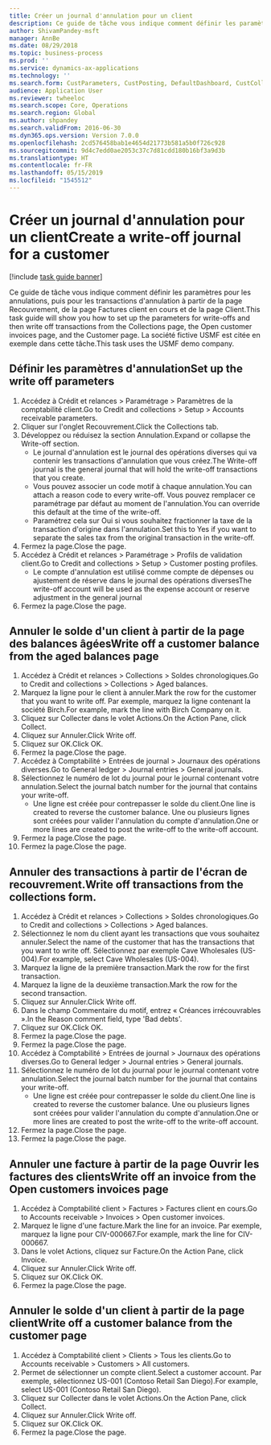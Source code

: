 ```yaml
---
title: Créer un journal d'annulation pour un client
description: Ce guide de tâche vous indique comment définir les paramètres pour les annulations, puis pour les transactions d'annulation à partir de la page Recouvrement, de la page Factures client en cours et de la page Client.
author: ShivamPandey-msft
manager: AnnBe
ms.date: 08/29/2018
ms.topic: business-process
ms.prod: ''
ms.service: dynamics-ax-applications
ms.technology: ''
ms.search.form: CustParameters, CustPosting, DefaultDashboard, CustCollectionsPoolsListPage, CustWriteOff, LedgerJournalTable, LedgerJournalTransDaily, CustCollections, CustOpenInvoicesListPage, CustTable
audience: Application User
ms.reviewer: twheeloc
ms.search.scope: Core, Operations
ms.search.region: Global
ms.author: shpandey
ms.search.validFrom: 2016-06-30
ms.dyn365.ops.version: Version 7.0.0
ms.openlocfilehash: 2cd576458bab1e4654d21773b581a5b0f726c928
ms.sourcegitcommit: 9d4c7edd0ae2053c37c7d81cdd180b16bf3a9d3b
ms.translationtype: HT
ms.contentlocale: fr-FR
ms.lasthandoff: 05/15/2019
ms.locfileid: "1545512"
---
```

# <a name="create-a-write-off-journal-for-a-customer"></a><span data-ttu-id="d29f6-103">Créer un journal d'annulation pour un client</span><span class="sxs-lookup"><span data-stu-id="d29f6-103">Create a write-off journal for a customer</span></span>

[!include [task guide banner](../../includes/task-guide-banner.md)]

<span data-ttu-id="d29f6-104">Ce guide de tâche vous indique comment définir les paramètres pour les annulations, puis pour les transactions d'annulation à partir de la page Recouvrement, de la page Factures client en cours et de la page Client.</span><span class="sxs-lookup"><span data-stu-id="d29f6-104">This task guide will show you how to set up the parameters for write-offs and then write off transactions from the Collections page, the Open customer invoices page, and the Customer page.</span></span> <span data-ttu-id="d29f6-105">La société fictive USMF est citée en exemple dans cette tâche.</span><span class="sxs-lookup"><span data-stu-id="d29f6-105">This task uses the USMF demo company.</span></span>


## <a name="set-up-the-write-off-parameters"></a><span data-ttu-id="d29f6-106">Définir les paramètres d'annulation</span><span class="sxs-lookup"><span data-stu-id="d29f6-106">Set up the write off parameters</span></span>
1. <span data-ttu-id="d29f6-107">Accédez à Crédit et relances > Paramétrage > Paramètres de la comptabilité client.</span><span class="sxs-lookup"><span data-stu-id="d29f6-107">Go to Credit and collections > Setup > Accounts receivable parameters.</span></span>
2. <span data-ttu-id="d29f6-108">Cliquer sur l'onglet Recouvrement.</span><span class="sxs-lookup"><span data-stu-id="d29f6-108">Click the Collections tab.</span></span>
3. <span data-ttu-id="d29f6-109">Développez ou réduisez la section Annulation.</span><span class="sxs-lookup"><span data-stu-id="d29f6-109">Expand or collapse the Write-off section.</span></span>
    * <span data-ttu-id="d29f6-110">Le journal d'annulation est le journal des opérations diverses qui va contenir les transactions d'annulation que vous créez.</span><span class="sxs-lookup"><span data-stu-id="d29f6-110">The Write-off journal is the general journal that will hold the write-off transactions that you create.</span></span>  
    * <span data-ttu-id="d29f6-111">Vous pouvez associer un code motif à chaque annulation.</span><span class="sxs-lookup"><span data-stu-id="d29f6-111">You can attach a reason code to every write-off.</span></span> <span data-ttu-id="d29f6-112">Vous pouvez remplacer ce paramétrage par défaut au moment de l'annulation.</span><span class="sxs-lookup"><span data-stu-id="d29f6-112">You can override this default at the time of the write-off.</span></span>  
    * <span data-ttu-id="d29f6-113">Paramétrez cela sur Oui si vous souhaitez fractionner la taxe de la transaction d'origine dans l'annulation.</span><span class="sxs-lookup"><span data-stu-id="d29f6-113">Set this to Yes if you want to separate the sales tax from the original transaction in the write-off.</span></span>  
4. <span data-ttu-id="d29f6-114">Fermez la page.</span><span class="sxs-lookup"><span data-stu-id="d29f6-114">Close the page.</span></span>
5. <span data-ttu-id="d29f6-115">Accédez à Crédit et relances > Paramétrage > Profils de validation client.</span><span class="sxs-lookup"><span data-stu-id="d29f6-115">Go to Credit and collections > Setup > Customer posting profiles.</span></span>
    * <span data-ttu-id="d29f6-116">Le compte d'annulation est utilisé comme compte de dépenses ou ajustement de réserve dans le journal des opérations diverses</span><span class="sxs-lookup"><span data-stu-id="d29f6-116">The write-off account will be used as the expense account or reserve adjustment in the general journal</span></span>   
6. <span data-ttu-id="d29f6-117">Fermez la page.</span><span class="sxs-lookup"><span data-stu-id="d29f6-117">Close the page.</span></span>

## <a name="write-off-a-customer-balance-from-the-aged-balances-page"></a><span data-ttu-id="d29f6-118">Annuler le solde d'un client à partir de la page des balances âgées</span><span class="sxs-lookup"><span data-stu-id="d29f6-118">Write off a customer balance from the aged balances page</span></span>
1. <span data-ttu-id="d29f6-119">Accédez à Crédit et relances > Collections > Soldes chronologiques.</span><span class="sxs-lookup"><span data-stu-id="d29f6-119">Go to Credit and collections > Collections > Aged balances.</span></span>
2. <span data-ttu-id="d29f6-120">Marquez la ligne pour le client à annuler.</span><span class="sxs-lookup"><span data-stu-id="d29f6-120">Mark the row for the customer that you want to write off.</span></span> <span data-ttu-id="d29f6-121">Par exemple, marquez la ligne contenant la société Birch.</span><span class="sxs-lookup"><span data-stu-id="d29f6-121">For example, mark the line with Birch Company on it.</span></span>
3. <span data-ttu-id="d29f6-122">Cliquez sur Collecter dans le volet Actions.</span><span class="sxs-lookup"><span data-stu-id="d29f6-122">On the Action Pane, click Collect.</span></span>
4. <span data-ttu-id="d29f6-123">Cliquez sur Annuler.</span><span class="sxs-lookup"><span data-stu-id="d29f6-123">Click Write off.</span></span>
5. <span data-ttu-id="d29f6-124">Cliquez sur OK.</span><span class="sxs-lookup"><span data-stu-id="d29f6-124">Click OK.</span></span>
6. <span data-ttu-id="d29f6-125">Fermez la page.</span><span class="sxs-lookup"><span data-stu-id="d29f6-125">Close the page.</span></span>
7. <span data-ttu-id="d29f6-126">Accédez à Comptabilité > Entrées de journal > Journaux des opérations diverses.</span><span class="sxs-lookup"><span data-stu-id="d29f6-126">Go to General ledger > Journal entries > General journals.</span></span>
8. <span data-ttu-id="d29f6-127">Sélectionnez le numéro de lot du journal pour le journal contenant votre annulation.</span><span class="sxs-lookup"><span data-stu-id="d29f6-127">Select the journal batch number for the journal that contains your write-off.</span></span>
    * <span data-ttu-id="d29f6-128">Une ligne est créée pour contrepasser le solde du client.</span><span class="sxs-lookup"><span data-stu-id="d29f6-128">One line is created to reverse the customer balance.</span></span> <span data-ttu-id="d29f6-129">Une ou plusieurs lignes sont créées pour valider l'annulation du compte d'annulation.</span><span class="sxs-lookup"><span data-stu-id="d29f6-129">One or more lines are created to post the write-off to the write-off account.</span></span>  
9. <span data-ttu-id="d29f6-130">Fermez la page.</span><span class="sxs-lookup"><span data-stu-id="d29f6-130">Close the page.</span></span>
10. <span data-ttu-id="d29f6-131">Fermez la page.</span><span class="sxs-lookup"><span data-stu-id="d29f6-131">Close the page.</span></span>

## <a name="write-off-transactions-from-the-collections-form"></a><span data-ttu-id="d29f6-132">Annuler des transactions à partir de l'écran de recouvrement.</span><span class="sxs-lookup"><span data-stu-id="d29f6-132">Write off transactions from the collections form.</span></span>
1. <span data-ttu-id="d29f6-133">Accédez à Crédit et relances > Collections > Soldes chronologiques.</span><span class="sxs-lookup"><span data-stu-id="d29f6-133">Go to Credit and collections > Collections > Aged balances.</span></span>
2. <span data-ttu-id="d29f6-134">Sélectionnez le nom du client ayant les transactions que vous souhaitez annuler.</span><span class="sxs-lookup"><span data-stu-id="d29f6-134">Select the name of the customer that has the transactions that you want to write off.</span></span> <span data-ttu-id="d29f6-135">Sélectionnez par exemple Cave Wholesales (US-004).</span><span class="sxs-lookup"><span data-stu-id="d29f6-135">For example, select Cave Wholesales (US-004).</span></span>
3. <span data-ttu-id="d29f6-136">Marquez la ligne de la première transaction.</span><span class="sxs-lookup"><span data-stu-id="d29f6-136">Mark the row for the first transaction.</span></span>
4. <span data-ttu-id="d29f6-137">Marquez la ligne de la deuxième transaction.</span><span class="sxs-lookup"><span data-stu-id="d29f6-137">Mark the row for the second transaction.</span></span>
5. <span data-ttu-id="d29f6-138">Cliquez sur Annuler.</span><span class="sxs-lookup"><span data-stu-id="d29f6-138">Click Write off.</span></span>
6. <span data-ttu-id="d29f6-139">Dans le champ Commentaire du motif, entrez « Créances irrécouvrables ».</span><span class="sxs-lookup"><span data-stu-id="d29f6-139">In the Reason comment field, type 'Bad debts'.</span></span>
7. <span data-ttu-id="d29f6-140">Cliquez sur OK.</span><span class="sxs-lookup"><span data-stu-id="d29f6-140">Click OK.</span></span>
8. <span data-ttu-id="d29f6-141">Fermez la page.</span><span class="sxs-lookup"><span data-stu-id="d29f6-141">Close the page.</span></span>
9. <span data-ttu-id="d29f6-142">Fermez la page.</span><span class="sxs-lookup"><span data-stu-id="d29f6-142">Close the page.</span></span>
10. <span data-ttu-id="d29f6-143">Accédez à Comptabilité > Entrées de journal > Journaux des opérations diverses.</span><span class="sxs-lookup"><span data-stu-id="d29f6-143">Go to General ledger > Journal entries > General journals.</span></span>
11. <span data-ttu-id="d29f6-144">Sélectionnez le numéro de lot du journal pour le journal contenant votre annulation.</span><span class="sxs-lookup"><span data-stu-id="d29f6-144">Select the journal batch number for the journal that contains your write-off.</span></span>
    * <span data-ttu-id="d29f6-145">Une ligne est créée pour contrepasser le solde du client.</span><span class="sxs-lookup"><span data-stu-id="d29f6-145">One line is created to reverse the customer balance.</span></span> <span data-ttu-id="d29f6-146">Une ou plusieurs lignes sont créées pour valider l'annulation du compte d'annulation.</span><span class="sxs-lookup"><span data-stu-id="d29f6-146">One or more lines are created to post the write-off to the write-off account.</span></span>  
12. <span data-ttu-id="d29f6-147">Fermez la page.</span><span class="sxs-lookup"><span data-stu-id="d29f6-147">Close the page.</span></span>
13. <span data-ttu-id="d29f6-148">Fermez la page.</span><span class="sxs-lookup"><span data-stu-id="d29f6-148">Close the page.</span></span>

## <a name="write-off-an-invoice-from-the-open-customers-invoices-page"></a><span data-ttu-id="d29f6-149">Annuler une facture à partir de la page Ouvrir les factures des clients</span><span class="sxs-lookup"><span data-stu-id="d29f6-149">Write off an invoice from the Open customers invoices page</span></span>
1. <span data-ttu-id="d29f6-150">Accédez à Comptabilité client > Factures > Factures client en cours.</span><span class="sxs-lookup"><span data-stu-id="d29f6-150">Go to Accounts receivable > Invoices > Open customer invoices.</span></span>
2. <span data-ttu-id="d29f6-151">Marquez le ligne d'une facture.</span><span class="sxs-lookup"><span data-stu-id="d29f6-151">Mark the line for an invoice.</span></span> <span data-ttu-id="d29f6-152">Par exemple, marquez la ligne pour CIV-000667.</span><span class="sxs-lookup"><span data-stu-id="d29f6-152">For example, mark the line for CIV-000667.</span></span>
3. <span data-ttu-id="d29f6-153">Dans le volet Actions, cliquez sur Facture.</span><span class="sxs-lookup"><span data-stu-id="d29f6-153">On the Action Pane, click Invoice.</span></span>
4. <span data-ttu-id="d29f6-154">Cliquez sur Annuler.</span><span class="sxs-lookup"><span data-stu-id="d29f6-154">Click Write off.</span></span>
5. <span data-ttu-id="d29f6-155">Cliquez sur OK.</span><span class="sxs-lookup"><span data-stu-id="d29f6-155">Click OK.</span></span>
6. <span data-ttu-id="d29f6-156">Fermez la page.</span><span class="sxs-lookup"><span data-stu-id="d29f6-156">Close the page.</span></span>

## <a name="write-off-a-customer-balance-from-the-customer-page"></a><span data-ttu-id="d29f6-157">Annuler le solde d'un client à partir de la page client</span><span class="sxs-lookup"><span data-stu-id="d29f6-157">Write off a customer balance from the customer page</span></span>
1. <span data-ttu-id="d29f6-158">Accédez à Comptabilité client > Clients > Tous les clients.</span><span class="sxs-lookup"><span data-stu-id="d29f6-158">Go to Accounts receivable > Customers > All customers.</span></span>
2. <span data-ttu-id="d29f6-159">Permet de sélectionner un compte client.</span><span class="sxs-lookup"><span data-stu-id="d29f6-159">Select a customer account.</span></span> <span data-ttu-id="d29f6-160">Par exemple, sélectionnez US-001 (Contoso Retail San Diego).</span><span class="sxs-lookup"><span data-stu-id="d29f6-160">For example, select US-001 (Contoso Retail San Diego).</span></span>
3. <span data-ttu-id="d29f6-161">Cliquez sur Collecter dans le volet Actions.</span><span class="sxs-lookup"><span data-stu-id="d29f6-161">On the Action Pane, click Collect.</span></span>
4. <span data-ttu-id="d29f6-162">Cliquez sur Annuler.</span><span class="sxs-lookup"><span data-stu-id="d29f6-162">Click Write off.</span></span>
5. <span data-ttu-id="d29f6-163">Cliquez sur OK.</span><span class="sxs-lookup"><span data-stu-id="d29f6-163">Click OK.</span></span>
6. <span data-ttu-id="d29f6-164">Fermez la page.</span><span class="sxs-lookup"><span data-stu-id="d29f6-164">Close the page.</span></span>


